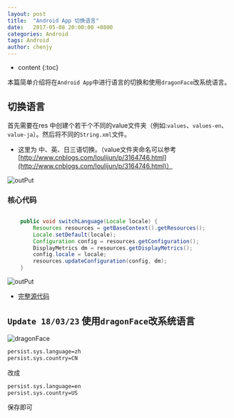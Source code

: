```yaml
---
layout: post
title:  "Android App 切换语言"
date:   2017-05-08 20:00:00 +0800
categories: Android  
tags: Android
author: chenjy
---
```




* content
{:toc}

本篇简单介绍将在`Android App`中进行语言的切换和使用`dragonFace`改系统语言。




## 切换语言

首先需要在res 中创建个若干个不同的value文件夹（例如:`values`、`values-en`、`value-ja`）。然后将不同的`String.xml`文件。

* 这里为 中、英、日三语切换。（value文件夹命名可以参考 [http://www.cnblogs.com/loulijun/p/3164746.html](http://www.cnblogs.com/loulijun/p/3164746.html)）

![outPut](http://wx1.sinaimg.cn/large/c584f169ly1fi4f9gv7ruj205p05udfq.jpg)

### 核心代码

```java

	public void switchLanguage(Locale locale) {
        Resources resources = getBaseContext().getResources();
        Locale.setDefault(locale);
        Configuration config = resources.getConfiguration();
        DisplayMetrics dm = resources.getDisplayMetrics();
        config.locale = locale;
        resources.updateConfiguration(config, dm);
    }

```

![outPut](http://wx3.sinaimg.cn/large/c584f169ly1fi4ei6vz48g20f40qoqvi.gif)


* [完整源代码](https://github.com/Chenjy1225/ChenjyDemo/tree/gh-pages/Android/switchLanguage)


## `Update 18/03/23`  使用`dragonFace`改系统语言

![dragonFace](http://wx2.sinaimg.cn/mw690/c584f169ly1fpmu78q5mij20l60ddglz.jpg)

```xml
persist.sys.language=zh
persist.sys.country=CN
```

改成

```xml
persist.sys.language=en
persist.sys.country=US
```

保存即可

















